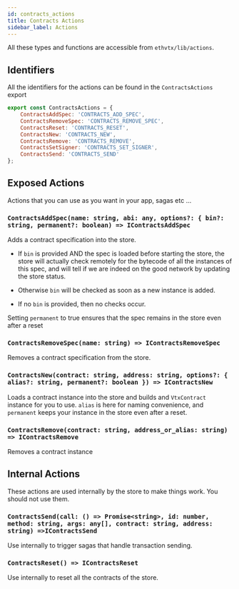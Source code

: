 ```yaml
---
id: contracts_actions
title: Contracts Actions
sidebar_label: Actions
---
```


All these types and functions are accessible from `ethvtx/lib/actions`.

## Identifiers

All the identifiers for the actions can be found in the `ContractsActions` export

```jsx
export const ContractsActions = {
    ContractsAddSpec: 'CONTRACTS_ADD_SPEC',
    ContractsRemoveSpec: 'CONTRACTS_REMOVE_SPEC',
    ContractsReset: 'CONTRACTS_RESET',
    ContractsNew: 'CONTRACTS_NEW',
    ContractsRemove: 'CONTRACTS_REMOVE',
    ContractsSetSigner: 'CONTRACTS_SET_SIGNER',
    ContractsSend: 'CONTRACTS_SEND'
};
```

## Exposed Actions

Actions that you can use as you want in your app, sagas etc ...

### `ContractsAddSpec(name: string, abi: any, options?: { bin?: string, permanent?: boolean) => IContractsAddSpec`

Adds a contract specification into the store.

* If `bin` is provided AND the spec is loaded before starting the store, the store will actually check remotely for the bytecode of all the instances of this spec, and will tell if we are indeed on the good network by updating the store status.

* Otherwise `bin` will be checked as soon as a new instance is added.

* If no `bin` is provided, then no checks occur.

Setting `permanent` to true ensures that the spec remains in the store even after a reset

### `ContractsRemoveSpec(name: string) => IContractsRemoveSpec`

Removes a contract specification from the store.

### `ContractsNew(contract: string, address: string, options?: { alias?: string, permanent?: boolean }) => IContractsNew`

Loads a contract instance into the store and builds and `VtxContract` instance for you to use.
`alias` is here for naming convenience, and `permanent` keeps your instance in the store even after a reset.

### `ContractsRemove(contract: string, address_or_alias: string) => IContractsRemove`

Removes a contract instance

## Internal Actions

These actions are used internally by the store to make things work. You should not use them.

### `ContractsSend(call: () => Promise<string>, id: number, method: string, args: any[], contract: string, address: string) =>IContractsSend`

Use internally to trigger sagas that handle transaction sending.

### `ContractsReset() => IContractsReset`

Use internally to reset all the contracts of the store.

